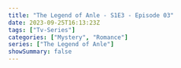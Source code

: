 ```yaml
---
title: "The Legend of Anle - S1E3 - Episode 03"
date: 2023-09-25T16:13:23Z
tags: ["Tv-Series"]
categories: ["Mystery", "Romance"]
series: ["The Legend of Anle"]
showSummary: false
---
```


  <mux-player stream-type="on-demand"
  src="https://kp3d-my.sharepoint.com/personal/ryoo_kp3d_onmicrosoft_com/_layouts/15/download.aspx?share=EartCTD3mZZJiDmIugD8EocBHrn7tjYqleNVh2UzL2Bx6Q" metadata-video-title="The Legend of Anle - S1E3 - Episode 03" prefer-playback="mse" controls>
  </mux-player>
  
  
  <script src="https://cdn.jsdelivr.net/npm/@mux/mux-player"></script>
  
   <script id="cF3gmvdmHgzJyqeM1BADuF6G02grcKazAopbeKl00DdjE" type="application/ld+json">
 {
  "@context": "https://schema.org/",
  "@type": "VideoObject",
  "name": "The Legend of Anle - S1E3 - Episode 03",
  "contentUrl": "https://stream.mux.com/cF3gmvdmHgzJyqeM1BADuF6G02grcKazAopbeKl00DdjE.m3u8?quality=auto",
  "thumbnailUrl": "https://www.themoviedb.org/t/p/original/7RXAXlmPqCY88xRjNQ88vhAF9GU.jpg?width=314&fit_mode=preserve&time=25",
  "uploadDate": "2023-09-25T16:13:23Z",
}

</script>
